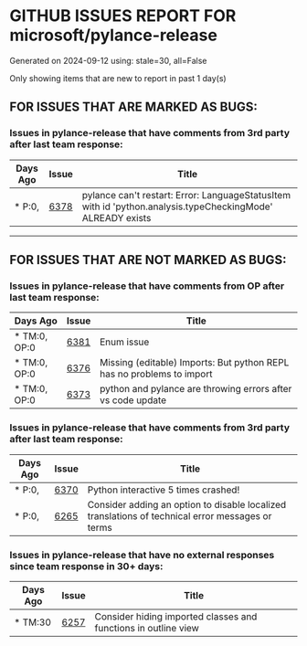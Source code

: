 
# GITHUB ISSUES REPORT FOR microsoft/pylance-release


Generated on 2024-09-12 using: stale=30, all=False


Only showing items that are new to report in past 1 day(s)


## FOR ISSUES THAT ARE MARKED AS BUGS:


### Issues in pylance-release that have comments from 3rd party after last team response:

| Days Ago | Issue | Title |
| --- | --- | --- |
 | \* P:0,  |[6378](https://github.com/microsoft/pylance-release/issues/6378 "pylance can't restart: Error: LanguageStatusItem with id 'python.analysis.typeCheckingMode' ALREADY exists")  |pylance can't restart: Error: LanguageStatusItem with id 'python.analysis.typeCheckingMode' ALREADY exists |

---

## FOR ISSUES THAT ARE NOT MARKED AS BUGS:


### Issues in pylance-release that have comments from OP after last team response:

| Days Ago | Issue | Title |
| --- | --- | --- |
 | \* TM:0, OP:0  |[6381](https://github.com/microsoft/pylance-release/issues/6381 "Enum issue")  |Enum issue |
 | \* TM:0, OP:0  |[6376](https://github.com/microsoft/pylance-release/issues/6376 "Missing (editable) Imports: But python REPL has no problems to import")  |Missing (editable) Imports: But python REPL has no problems to import |
 | \* TM:0, OP:0  |[6373](https://github.com/microsoft/pylance-release/issues/6373 "python and pylance are throwing errors after vs code update")  |python and pylance are throwing errors after vs code update |

### Issues in pylance-release that have comments from 3rd party after last team response:

| Days Ago | Issue | Title |
| --- | --- | --- |
 | \* P:0,  |[6370](https://github.com/microsoft/pylance-release/issues/6370 "Python interactive 5 times crashed!")  |Python interactive 5 times crashed! |
 | \* P:0,  |[6265](https://github.com/microsoft/pylance-release/issues/6265 "Consider adding an option to disable localized translations of technical error messages or terms")  |Consider adding an option to disable localized translations of technical error messages or terms |

### Issues in pylance-release that have no external responses since team response in 30+ days:

| Days Ago | Issue | Title |
| --- | --- | --- |
 | \* TM:30  |[6257](https://github.com/microsoft/pylance-release/issues/6257 "Consider hiding imported classes and functions in outline view")  |Consider hiding imported classes and functions in outline view |




















